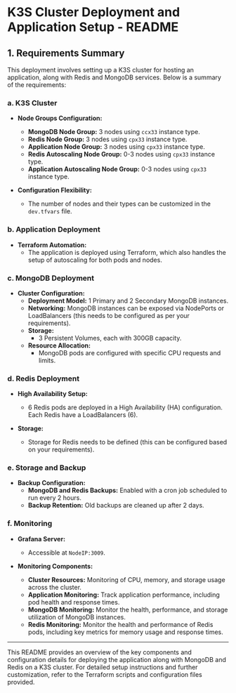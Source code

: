 # **K3S Cluster Deployment and Application Setup - README**

## **1. Requirements Summary**

This deployment involves setting up a K3S cluster for hosting an application, along with Redis and MongoDB services. Below is a summary of the requirements:

### **a. K3S Cluster**

- **Node Groups Configuration:**
  - **MongoDB Node Group:** 3 nodes using `ccx33` instance type.
  - **Redis Node Group:** 3 nodes using `cpx33` instance type.
  - **Application Node Group:** 3 nodes using `cpx33` instance type.
  - **Redis Autoscaling Node Group:** 0-3 nodes using `cpx33` instance type.
  - **Application Autoscaling Node Group:** 0-3 nodes using `cpx33` instance type.

- **Configuration Flexibility:**
  - The number of nodes and their types can be customized in the `dev.tfvars` file.

### **b. Application Deployment**

- **Terraform Automation:**
  - The application is deployed using Terraform, which also handles the setup of autoscaling for both pods and nodes.

### **c. MongoDB Deployment**

- **Cluster Configuration:**
  - **Deployment Model:** 1 Primary and 2 Secondary MongoDB instances.
  - **Networking:** MongoDB instances can be exposed via NodePorts or LoadBalancers (this needs to be configured as per your requirements).
  - **Storage:** 
    - 3 Persistent Volumes, each with 300GB capacity.
  - **Resource Allocation:**
    - MongoDB pods are configured with specific CPU requests and limits.

### **d. Redis Deployment**

- **High Availability Setup:**
  - 6 Redis pods are deployed in a High Availability (HA) configuration. Each Redis have a LoadBalancers (6).
  
- **Storage:**
  - Storage for Redis needs to be defined (this can be configured based on your requirements).

### **e. Storage and Backup**

- **Backup Configuration:**
  - **MongoDB and Redis Backups:** Enabled with a cron job scheduled to run every 2 hours.
  - **Backup Retention:** Old backups are cleaned up after 2 days.

### **f. Monitoring**

- **Grafana Server:**
  - Accessible at `NodeIP:3009`.
  
- **Monitoring Components:**
  - **Cluster Resources:** Monitoring of CPU, memory, and storage usage across the cluster.
  - **Application Monitoring:** Track application performance, including pod health and response times.
  - **MongoDB Monitoring:** Monitor the health, performance, and storage utilization of MongoDB instances.
  - **Redis Monitoring:** Monitor the health and performance of Redis pods, including key metrics for memory usage and response times.

---

This README provides an overview of the key components and configuration details for deploying the application along with MongoDB and Redis on a K3S cluster. For detailed setup instructions and further customization, refer to the Terraform scripts and configuration files provided.
